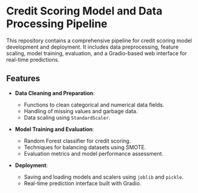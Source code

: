 # Credit Scoring Model and Data Processing Pipeline

This repository contains a comprehensive pipeline for credit scoring model development and deployment. It includes data preprocessing, feature scaling, model training, evaluation, and a Gradio-based web interface for real-time predictions.

## Features

- **Data Cleaning and Preparation**:
  - Functions to clean categorical and numerical data fields.
  - Handling of missing values and garbage data.
  - Data scaling using `StandardScaler`.

- **Model Training and Evaluation**:
  - Random Forest classifier for credit scoring.
  - Techniques for balancing datasets using SMOTE.
  - Evaluation metrics and model performance assessment.

- **Deployment**:
  - Saving and loading models and scalers using `joblib` and `pickle`.
  - Real-time prediction interface built with Gradio.

